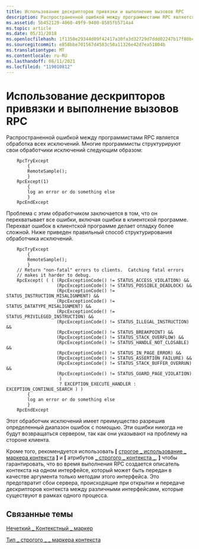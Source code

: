 ```yaml
---
title: Использование дескрипторов привязки и выполнение вызовов RPC
description: Распространенной ошибкой между программистами RPC является обработка всех исключений.
ms.assetid: 5b452129-4060-49f9-9400-8585fb5714a4
ms.topic: article
ms.date: 05/31/2018
ms.openlocfilehash: 1f1350e29344d09f42417a30fa3d32729d7ddd02247b17f80bccd0ae537c6c8c
ms.sourcegitcommit: e858bbe701567d4583c50a11326e42d7ea51804b
ms.translationtype: MT
ms.contentlocale: ru-RU
ms.lasthandoff: 08/11/2021
ms.locfileid: "119010812"
---
```

# <a name="using-binding-handles-and-making-rpc-calls"></a>Использование дескрипторов привязки и выполнение вызовов RPC

Распространенной ошибкой между программистами RPC является обработка всех исключений. Многие программисты структурируют свои обработчики исключений следующим образом:

``` syntax
    RpcTryExcept
        {
        RemoteSample();
        }
    RpcExcept(1)
        {
        log an error or do something else
        }
    RpcEndExcept
```

Проблема с этим обработчиком заключается в том, что он перехватывает все ошибки, включая ошибки в клиентской программе. Перехват ошибок в клиентской программе делает отладку более сложной. Ниже приведен правильный способ структурирования обработчика исключений.

``` syntax
    RpcTryExcept
        {
        RemoteSample();
        }
    // Return "non-fatal" errors to clients.  Catching fatal errors
    // makes it harder to debug.
    RpcExcept( ( ( (RpcExceptionCode() != STATUS_ACCESS_VIOLATION) &&
                   (RpcExceptionCode() != STATUS_POSSIBLE_DEADLOCK) &&
                   (RpcExceptionCode() != STATUS_INSTRUCTION_MISALIGNMENT) &&
                   (RpcExceptionCode() != STATUS_DATATYPE_MISALIGNMENT) &&
                   (RpcExceptionCode() != STATUS_PRIVILEGED_INSTRUCTION) &&
                   (RpcExceptionCode() != STATUS_ILLEGAL_INSTRUCTION) &&
                   (RpcExceptionCode() != STATUS_BREAKPOINT) &&
                   (RpcExceptionCode() != STATUS_STACK_OVERFLOW) &&
                   (RpcExceptionCode() != STATUS_HANDLE_NOT_CLOSABLE) &&
                   (RpcExceptionCode() != STATUS_IN_PAGE_ERROR) &&
                   (RpcExceptionCode() != STATUS_ASSERTION_FAILURE) &&
                   (RpcExceptionCode() != STATUS_STACK_BUFFER_OVERRUN) &&
                   (RpcExceptionCode() != STATUS_GUARD_PAGE_VIOLATION)
                    )
                    ? EXCEPTION_EXECUTE_HANDLER : EXCEPTION_CONTINUE_SEARCH ) )
        {
        log an error or do something else
        }
    RpcEndExcept
```

Этот обработчик исключений имеет преимущество разрешив определенный диапазон ошибок с помощью. Эти ошибки никогда не будут возвращаться сервером, так как они указывают на проблему на стороне клиента.

Кроме того, рекомендуется использовать **\[** [строгое \_ использование \_ маркера контекста](/windows/desktop/Midl/strict-context-handle) **\]** и **\[** атрибутов [ \_ строгого \_ контекста \_](/windows/desktop/Midl/type-strict-context-handle), **\]** чтобы гарантировать, что во время выполнения RPC создается описатель контекста на одном интерфейсе, который может быть передан в качестве аргумента только методам этого интерфейса. Это предотвратит сбои сервера, происходящие при открытии и передаче дескрипторов контекста между различными интерфейсами, которые существуют в рамках одного процесса.

## <a name="related-topics"></a>Связанные темы

<dl> <dt>

[Нечеткий \_ Контекстный \_ маркер](/windows/desktop/Midl/strict-context-handle)
</dt> <dt>

[Тип \_ строгого \_ \_ маркера контекста](/windows/desktop/Midl/type-strict-context-handle)
</dt> </dl>

 

 